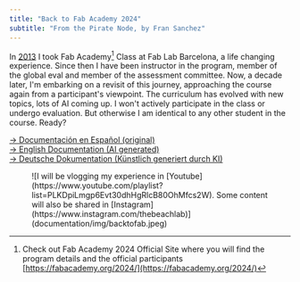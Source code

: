 ```yaml
---
title: "Back to Fab Academy 2024"
subtitle: "From the Pirate Node, by Fran Sanchez"
---
```

In [2013](https://fabacademy.org/archives/2013/students/sanchez.francisco/index.html) I took Fab Academy[^1] Class at Fab Lab Barcelona, a life changing experience. Since then I have been instructor in the program, member of the global eval and member of the assessment committee. Now, a decade later, I'm embarking on a revisit of this journey, approaching the course again from a participant's viewpoint. The curriculum has evolved with new topics, lots of AI coming up. I won't actively participate in the class or undergo evaluation. But otherwise I am identical to any other student in the course. Ready? 

[^1]: Check out Fab Academy 2024 Official Site where you will find the program details and the official participants [https://fabacademy.org/2024/](https://fabacademy.org/2024/)

[→ Documentación en Español (original)](documentation/es/md/index.md)  
[→ English Documentation (AI generated)](documentation/en/md/index.md)  
[→ Deutsche Dokumentation (Künstlich generiert durch KI)](documentation/de/md/index.md)

<figure class="full-width">
![I will be vlogging my experience in [Youtube](https://www.youtube.com/playlist?list=PLKDpiLmgp6Evt30dhHgRlcB80OhMfcs2W). Some content will also be shared in [Instagram](https://www.instagram.com/thebeachlab)](documentation/img/backtofab.jpeg)
</figure>
